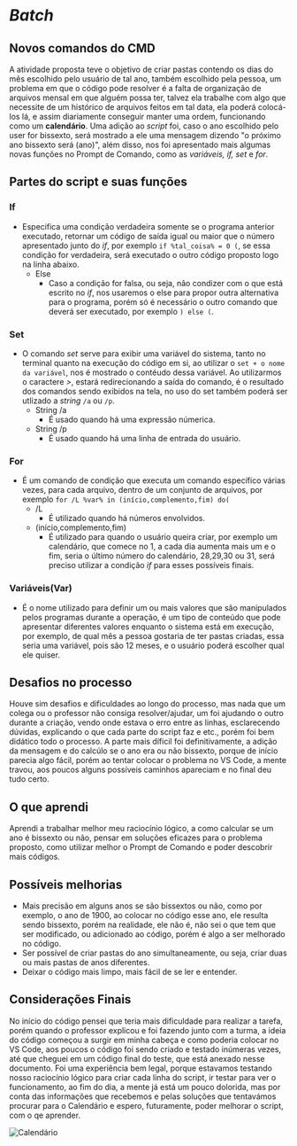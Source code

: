 # *Batch*
## Novos comandos do CMD
A atividade proposta teve o objetivo de criar pastas contendo os dias do mês escolhido pelo usuário de tal ano, também escolhido pela pessoa, um problema em que o código pode resolver é a falta de organização de arquivos mensal em que alguém possa ter, talvez ela trabalhe com algo que necessite de um histórico de arquivos feitos em tal data, ela poderá colocá-los lá, e assim diariamente conseguir manter uma ordem, funcionando como um **calendário**. Uma adição ao *script* foi, caso o ano escolhido pelo user for bissexto, será mostrado a ele uma mensagem dizendo "o próximo ano bissexto será (ano)", além disso, nos foi apresentado mais algumas novas funções no Prompt de Comando, como as *variáveis, if, set* e *for*.

## Partes do script e suas funções
### If
- Especifica uma condição verdadeira somente se o programa anterior executado, retornar um código de saída igual ou maior que o número apresentado junto do *if*, por exemplo ```if %tal_coisa% = 0 (```, se essa condição for verdadeira, será executado o outro código proposto logo na linha abaixo.
  - Else
    - Caso a condição for falsa, ou seja, não condizer com o que está escrito no *if*, nos usaremos o else para propor outra alternativa para o programa, porém só é necessário o outro comando que deverá ser executado, por exemplo ```) else (```.
### Set
- O comando *set* serve para exibir uma variável do sistema, tanto no terminal quanto na execução do código em si, ao utilizar o ```set + o nome da variável```, nos é mostrado o contéudo dessa variável. Ao utilizarmos o caractere *>*, estará redirecionando a saída do comando, é o resultado dos comandos sendo exibidos na tela, no uso do set também poderá ser utlizado a *string* ```/a``` ou ```/p```.
  - String /a
    - É usado quando há uma expressão númerica.
  - String /p
    - É usado quando há uma linha de entrada do usuário. 
### For
- É um comando de condição que executa um comando específico várias vezes, para cada arquivo, dentro de um conjunto de arquivos, por exemplo ```for /L %var% in (início,complemento,fim) do(```
  - /L
      - É utilizado quando há números envolvidos.
  - (início,complemento,fim)
      - É utilizado para quando o usuário queira criar, por exemplo um calendário, que comece no 1, a cada dia aumenta mais um e o fim, seria o último número do calendário, 28,29,30 ou 31, será preciso utilizar a condição *if* para esses possíveis finais. 
### Variáveis(Var)
- É o nome utilizado para definir um ou mais valores que são manipulados pelos programas durante a operação, é um tipo de conteúdo que pode apresentar diferentes valores enquanto o sistema está em execução, por exemplo, de qual mês a pessoa gostaria de ter pastas criadas, essa seria uma variável, pois são 12 meses, e o usuário poderá escolher qual ele quiser.
## Desafios no processo
Houve sim desafios e dificuldades ao longo do processo, mas nada que um colega ou o professor não consiga resolver/ajudar, um foi ajudando o outro durante a criação, vendo onde estava o erro entre as linhas, esclarecendo dúvidas, explicando o que cada parte do script faz e etc., porém foi bem didático todo o processo. A parte mais díficil foi definitivamente, a adição da mensagem e do calcúlo se o ano era ou não bissexto, porque de início parecia algo fácil, porém ao tentar colocar o problema no VS Code, a mente travou, aos poucos alguns possíveis caminhos apareciam e no final deu tudo certo.
## O que aprendi
Aprendi a trabalhar melhor meu raciocínio lógico, a como calcular se um ano é bissexto ou não, pensar em soluções eficazes para o problema proposto, como utilizar melhor o Prompt de Comando e poder descobrir mais códigos.
## Possíveis melhorias
- Mais precisão em alguns anos se são bissextos ou não, como por exemplo, o ano de 1900, ao colocar no código esse ano, ele resulta sendo bissexto, porém na realidade, ele não é, não sei o que tem que ser modificado, ou adicionado ao código, porém é algo a ser melhorado no código.
- Ser possível de criar pastas do ano simultaneamente, ou seja, criar duas ou mais pastas de anos diferentes.
- Deixar o código mais limpo, mais fácil de se ler e entender.
## Considerações Finais 
No início do código pensei que teria mais dificuldade para realizar a tarefa, porém quando o professor explicou e foi fazendo junto com a turma, a ideia do código começou a surgir em minha cabeça e como poderia colocar no VS Code, aos poucos o código foi sendo criado e testado inúmeras vezes, até que cheguei em um código final do teste, que está anexado nesse documento. Foi uma experiência bem legal, porque estavamos testando nosso raciocínio lógico para criar cada linha do script, ir testar para ver o funcionamento, ao fim do dia, a mente já está um pouco dolorida, mas por conta das informações que recebemos e pelas soluções que tentavámos procurar para o Calendário e espero, futuramente, poder melhorar o script, com o qe aprender. 

![Calendário](https://agenciagov.ebc.com.br/noticias/202501/por-que-o-ano-dura-365-dias-5-horas-48-minutos-e-46-segundos-descubra-a-ciencia-por-tras-do-calendario/@@images/5dca64db-6630-4de7-acfe-f6d895aaf766.png)

